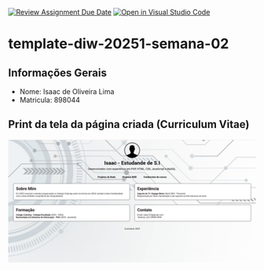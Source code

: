 [![Review Assignment Due Date](https://classroom.github.com/assets/deadline-readme-button-22041afd0340ce965d47ae6ef1cefeee28c7c493a6346c4f15d667ab976d596c.svg)](https://classroom.github.com/a/tTaWaoZk)
[![Open in Visual Studio Code](https://classroom.github.com/assets/open-in-vscode-2e0aaae1b6195c2367325f4f02e2d04e9abb55f0b24a779b69b11b9e10269abc.svg)](https://classroom.github.com/online_ide?assignment_repo_id=20491287&assignment_repo_type=AssignmentRepo)
# template-diw-20251-semana-02

## Informações Gerais
- Nome: Isaac de Oliveira Lima 
- Matricula: 898044

## Print da tela da página criada (Curriculum Vitae)

![Imagem da tela do curriculum](public/Curriculo.png)


